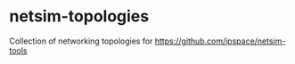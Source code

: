 # netsim-topologies
Collection of networking topologies for https://github.com/ipspace/netsim-tools
